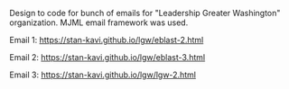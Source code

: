 Design to code for bunch of emails for "Leadership Greater Washington" organization. MJML email framework was used.

Email 1: https://stan-kavi.github.io/lgw/eblast-2.html

Email 2: https://stan-kavi.github.io/lgw/eblast-3.html

Email 3: https://stan-kavi.github.io/lgw/lgw-2.html